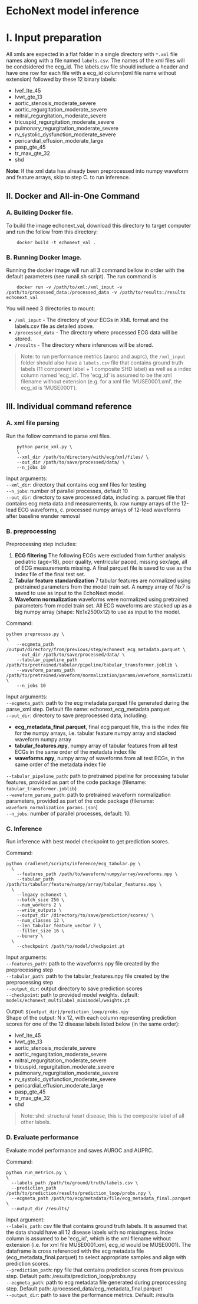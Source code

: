 # EchoNext model inference 

# I. Input preparation

All xmls are expected in a flat folder in a single directory with `*.xml` file names along with a file named `labels.csv`. The names of the xml files will be condsidered the ecg_id. The labels.csv file should include a header and have one row for each file with a ecg_id column(xml file name without extension) followed by these 12 binary labels:
   - lvef_lte_45 
   - lvwt_gte_13
   - aortic_stenosis_moderate_severe
   - aortic_regurgitation_moderate_severe
   - mitral_regurgitation_moderate_severe
   - tricuspid_regurgitation_moderate_severe
   - pulmonary_regurgitation_moderate_severe
   - rv_systolic_dysfunction_moderate_severe
   - pericardial_effusion_moderate_large
   - pasp_gte_45
   - tr_max_gte_32
   - shd

   **Note**: If the xml data has already been preprocessed into numpy waveform and feature arrays, skip to step C. to run inference.

## II. Docker and All-in-One Command

### A. Building Docker file.

To build the image echonext_val, download this directory to target computer and run the follow from this directory:

```
    docker build -t echonext_val .
```

### B. Running Docker Image.

Running the docker image will run all 3 command bellow in order with the default parameters (see runall.sh script). The run command is  
```
    docker run -v /path/to/xml:/xml_input -v /path/to/processed_data:/processed_data -v /path/to/results:/results echonext_val
```


You will need 3 directories to mount:
   - `/xml_input` - The directory of your ECGs in XML format and the labels.csv file as detailed above. 
   - `/processed_data` - The directory where processed ECG data will be stored.
   - `/results` - The directory where inferences will be stored.

  >Note: to run performance metrics (auroc and auprc), the `/xml_input` folder should also have a `labels.csv` file that contains ground truth labels (11 component label + 1 composite SHD label) as well as a index column named 'ecg_id'. The 'ecg_id' is assumed to be the xml filename without extension (e.g. for a xml file 'MUSE0001.xml', the ecg_id is 'MUSE0001'). 

## III. Individual command reference
  
### A. xml file parsing

Run the follow command to parse xml files. 


```
    python parse_xml.py \
    \
    --xml_dir /path/to/directory/with/ecg/xml/files/ \
    --out_dir /path/to/save/processed/data/ \
    --n_jobs 10
```

 Input arguments:   
    `--xml_dir`: directory that contains ecg xml files for testing  
    `--n_jobs`: number of parallel processes, default 10  
    `--out_dir`: directory to save processed data, including: a. parquet file that contains ecg meta data and measurements, b. raw numpy arrays of the 12-lead ECG waveforms, c. processed numpy arrays of 12-lead waveforms after baseline wander removal  


### B. preprocessing

Preprocessing step includes: 
1. **ECG filtering** The following ECGs were excluded from further analysis: pediatric (age<18), poor quality, ventricular paced, missing sex/age, all of ECG measurements missing. A final parquet file is saved to use as the index file of the final test set. 
2. **Tabular feature standardization** 7 tabular features are normalized using pretrained parameters from the model train set. A numpy array of Nx7 is saved to use as input to the EchoNext model.  
3. **Waveform normalization** waveforms were normalized using pretrained parameters from model train set. All ECG waveforms are stacked up as a big numpy array (shape: Nx1x2500x12) to use as input to the model. 

Command: 
```
python preprocess.py \
\
    --ecgmeta_path /output/directory/from/previous/step/echonext_ecg_metadata.parquet \
    --out_dir /path/to/save/processed/data/ \
    --tabular_pipeline_path /path/to/pretrained/tabular/pipeline/tabular_transformer.joblib \
    --waveform_params_path /path/to/pretrained/waveform/normalization/params/waveform_normalization_params.json \
    --n_jobs 10
```

Input arguments:  
`--ecgmeta_path`: path to the ecg metadata parquet file generated during the parse_xml step. Default file name: echonext_ecg_metadata.parquet    
`--out_dir`: directory to save preprocessed data, including:    
* **ecg_metadata_final.parquet**, final ecg parquet file, this is the index file for the numpy arrays, i.e. tabular feature numpy array and stacked waveform numpy array
* **tabular_features.npy**, numpy array of tabular features from all test ECGs in the same order of the metadata index file  
* **waveforms.npy**, numpy array of waveforms from all test ECGs, in the same order of the metadata index file  

`--tabular_pipeline_path`: path to pretrained pipeline for processing tabular features, provided as part of the code package (filename: `tabular_transformer.joblib`)  
`--waveform_params_path`: path to pretrained waveform normalization parameters, provided as part of the code package (filename: `waveform_normalization_params.json`)  
`--n_jobs`: number of parallel processes, default: 10.   

### C. Inference

Run inference with best model checkpoint to get prediction scores. 

Command: 
```
python cradlenet/scripts/inference/ecg_tabular.py \
  \
    --features_path /path/to/waveform/numpy/array/waveforms.npy \
    --tabular_path /path/to/tabular/feature/numpy/array/tabular_features.npy \
  \
    --legacy echonext \
    --batch_size 256 \
    --num_workers 2 \
    --write_outputs \
    --output_dir /directory/to/save/prediction/scores/ \
    --num_classes 12 \
    --len_tabular_feature_vector 7 \
    --filter_size 16 \
    --binary \
  \
    --checkpoint /path/to/model/checkpoint.pt
```

Input arguments:  
`--features_path`: path to the waveforms.npy file created by the preprocessing step  
`--tabular_path`: path to the tabular_features.npy file created by the preprocessing step   
`--output_dir`: output directory to save prediction scores  
`--checkpoint`: path to provided model weights. default: `models/echonext_multilabel_minimodel/weights.pt`

Output: `${output_dir}/prediction_loop/probs.npy`   
Shape of the output: N x 12, with each column representing prediction scores for one of the 12 disease labels listed below (in the same order): 
 - lvef_lte_45
 - lvwt_gte_13
 - aortic_stenosis_moderate_severe
 - aortic_regurgitation_moderate_severe
 - mitral_regurgitation_moderate_severe
 - tricuspid_regurgitation_moderate_severe
 - pulmonary_regurgitation_moderate_severe
 - rv_systolic_dysfunction_moderate_severe
 - pericardial_effusion_moderate_large
 - pasp_gte_45
 - tr_max_gte_32
 - shd

>Note: shd: structural heart disease, this is the composite label of all other labels.


### D. Evaluate performance

Evaluate model performance and saves AUROC and AUPRC.   

Command: 

```
python run_metrics.py \
\
  --labels_path /path/to/ground/truth/labels.csv \ 
  --prediction_path /path/to/prediction/results/prediction_loop/probs.npy \
  --ecgmeta_path /path/to/ecg/metadata/file/ecg_metadata_final.parquet \
  --output_dir /results/
```

Input argument:  
`--labels_path`: csv file that contains ground truth labels. It is assumed that the data should have all 12 disease labels with no missingness. Index column is assumed to be 'ecg_id', which is the xml filename without extension (i.e. for xml file MUSE0001.xml, ecg_id would be MUSE0001). The dataframe is cross referenced with the ecg metadata file (ecg_metadata_final.parquet) to select appropriate samples and align with prediction scores.   
`--prediction_path`: npy file that contains prediction scores from previous step. Default path: /results/prediction_loop/probs.npy  
`--ecgmeta_path`: path to ecg metadata file generated during preprocessing step. Default path: /processed_data/ecg_metadata_final.parquet   
`--output_dir`: path to save the performance metrics. Default: /results

